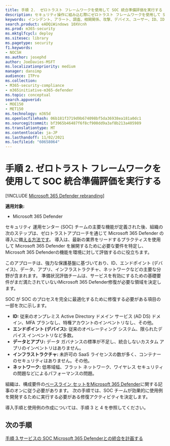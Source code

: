 ```yaml
---
title: 手順 2.  ゼロトラスト フレームワークを使用して SOC 統合準備評価を実行する
description: セキュリティ操作に組み込む際にゼロトラスト フレームワークを使用して SOC 統合準備Microsoft 365 Defender実行する基本。
keywords: インシデント、アラート、調査、相関関係、攻撃、デバイス、ユーザー、ID、ID、メールボックス、メール、365、microsoft、m365、インシデント対応、サイバー攻撃、secops、セキュリティ操作、soc
search.product: eADQiWindows 10XVcnh
ms.prod: m365-security
ms.mktglfcycl: deploy
ms.sitesec: library
ms.pagetype: security
f1.keywords:
- NOCSH
ms.author: josephd
author: JoeDavies-MSFT
ms.localizationpriority: medium
manager: dansimp
audience: ITPro
ms.collection:
- M365-security-compliance
- m365initiative-m365-defender
ms.topic: conceptual
search.appverid:
- MOE150
- MET150
ms.technology: m365d
ms.openlocfilehash: 06b181f3719d9b674098bf5da36938ea181a0dc1
ms.sourcegitcommit: bf3965b46487f6f8cf900dd9a3af8b213a405989
ms.translationtype: MT
ms.contentlocale: ja-JP
ms.lasthandoff: 11/02/2021
ms.locfileid: "60658064"
---
```

# <a name="step-2-perform-a-soc-integration-readiness-assessment-using-the-zero-trust-framework"></a>手順 2. ゼロトラスト フレームワークを使用して SOC 統合準備評価を実行する

[!INCLUDE [Microsoft 365 Defender rebranding](../includes/microsoft-defender.md)]

**適用対象:**
- Microsoft 365 Defender

セキュリティ 運用センター (SOC) チームの主要な機能が定義された後、組織の次のステップは、ゼロトラストアプローチを通じて Microsoft 365 Defender の導入に備[える方法です](/security/zero-trust/)。 導入は、最新の業界をリードするプラクティスを使用して Microsoft 365 Defender を展開するために必要な要件を特定し、Microsoft 365 Defenderの機能を環境に対して評価するのに役立ちます。

このアプローチは、強力な保護基盤に基づいており、ID、エンドポイント (デバイス)、データ、アプリ、インフラストラクチャ、ネットワークなどの主要な分野が含まれます。 準備状況評価チームは、サービスを有効にするための基礎要件がまだ満たされていないMicrosoft 365 Defender修復が必要な領域を決定します。

SOC が SOC のプロセスを完全に最適化するために修復する必要がある項目の一部を次に示します。

- **ID:** 従来のオンプレミス Active Directory ドメイン サービス (AD DS) ドメイン、MFA プランなし、特権アカウントのインベントリなし、その他。
- **エンドポイント (デバイス):** 従来のオペレーティング システム、限られたデバイス インベントリなど多数。
- **データとアプリ:**  データ ガバナンスの標準が不足し、統合しないカスタム アプリのインベントリはありません。
- **インフラストラクチャ:** 未許可の SaaS ライセンスの数が多く、コンテナー のセキュリティはありません。その他。
- **ネットワーク:** 低帯域幅、フラット ネットワーク、ワイヤレス セキュリティの問題などによるパフォーマンスの問題。

組織は、構成要件の[ベースライン セットをMicrosoft 365 Defender](m365d-enable.md)に関する記事のオンに従う必要があります。 次の手順では、SOC チームが効果的に使用例を開発するために実行する必要がある修復アクティビティを決定します。 

導入手順と使用例の作成については、手順 3 と 4 を参照してください。

## <a name="next-step"></a>次の手順

[手順 3.サービスの SOC Microsoft 365 Defenderとの統合を計画する](integrate-microsoft-365-defender-secops-services.md)
